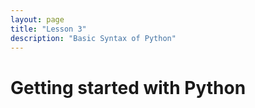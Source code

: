 ```yaml
---
layout: page
title: "Lesson 3"
description: "Basic Syntax of Python"
---
```

# Getting started with Python

